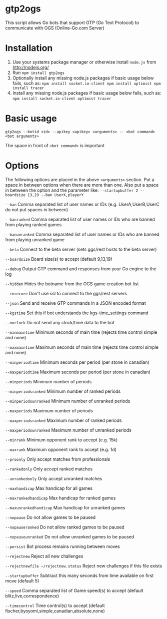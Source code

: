 gtp2ogs
=======

This script allows Go bots that support GTP (Go Text Protocol) to communicate
with OGS (Online-Go.com Server)

Installation
============

  1. Use your systems package manager or otherwise install `node.js` from http://nodejs.org/
  2. Run
    ```
    npm install gtp2ogs
    ```
  3. Optionally install any missing node.js packages if basic usage below fails, such as:
    ```
    npm install socket.io-client
    npm install optimist
    npm install tracer
    ```
  3. Install any missing node.js packages if basic usage below fails, such as:
    ```
    npm install socket.io-client optimist tracer
    ```


Basic usage
===========

```
gtp2ogs --botid <id> --apikey <apikey> <arguments> -- <bot command> <bot arguments>
```
 The space in front of ```<bot command>``` is important

Options
=======
The following options are placed in the above ```<arguments>``` section.  Put a space in between options when there are more than one.  Also put a space in between the option and the parameter like:
```--startupbuffer 2 --boardsize 13,19 --ban UserX,playerY ```
  
  ```--ban```  Comma separated list of user names or IDs (e.g.  UserA,UserB,UserC  do not put spaces in between)
  
  ```--banranked```  Comma separated list of user names or IDs who are banned from playing ranked games
  
  ```--banunranked```  Comma separated list of user names or IDs who are banned from playing unranked game
  
  ```--beta```  Connect to the beta server (sets ggs/rest hosts to the beta server)
  
  ```--boardsize```  Board size(s) to accept (default  9,13,19)
  
  ```--debug```  Output GTP command and responses from your Go engine to the log
  
  ```--hidden```  Hides the botname from the OGS game creation bot list

  ```--insecure```  Don't use ssl to connect to the ggs/rest servers
  
  ```--json```  Send and receive GTP commands in a JSON encoded format
  
  ```--kgstime```  Set this if bot understands the kgs-time_settings command
  
  ```--noclock```  Do not send any clock/time data to the bot
    
  ```--minmaintime```  Minimum seconds of main time (rejects time control simple and none)
  
  ```--maxmaintime```  Maximum seconds of main time (rejects time control simple and none)
  
  ```--minperiodtime```  Minimum seconds per period (per stone in canadian)
  
  ```--maxperiodtime```  Maximum seconds per period (per stone in canadian)
  
  ```--minperiods```  Minimum number of periods
  
  ```--minperiodsranked```  Minimum number of ranked periods
  
  ```--minperiodsunranked```  Minimum number of unranked periods
  
  ```--maxperiods```  Maximum number of periods
  
  ```--maxperiodsranked```  Maximum number of ranked periods
  
  ```--maxperiodsunranked```  Maximum number of unranked periods
  
  ```--minrank```  Minimum opponent rank to accept (e.g. 15k)
  
  ```--maxrank```  Maximum opponent rank to accept (e.g. 1d)
  
  ```--proonly```  Only accept matches from professionals
  
  ```--rankedonly```  Only accept ranked matches
  
  ```--unrankedonly```  Only accept unranked matches
  
  ```--maxhandicap```  Max handicap for all games
  
  ```--maxrankedhandicap```  Max handicap for ranked games
  
  ```--maxunrankedhandicap```  Max handicap for unranked games
  
  ```--nopause```  Do not allow games to be paused
  
  ```--nopauseranked```  Do not allow ranked games to be paused
  
  ```--nopauseunranked```  Do not allow unranked games to be paused
 
  ```--persist```  Bot process remains running between moves
  
  ```--rejectnew```  Reject all new challenges
  
  ```--rejectnewfile ~/rejectnew.status``` Reject new challenges if this file exists
  
  ```--startupbuffer``` Subtract this many seconds from time available on first move (default 5)
  
  ```--speed```  Comma separated list of Game speed(s) to accept (default  blitz,live,correspondence)
  
  ```--timecontrol```  Time control(s) to accept
    (default  fischer,byoyomi,simple,canadian,absolute,none)
